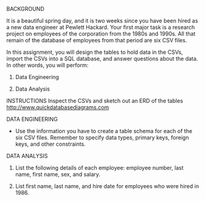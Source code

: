 BACKGROUND 

It is a beautiful spring day, and it is two weeks since you have been hired as a new data engineer at Pewlett Hackard. Your first major task is a research project on employees of the corporation from the 1980s and 1990s. All that remain of the database of employees from that period are six CSV files.

In this assignment, you will design the tables to hold data in the CSVs, import the CSVs into a SQL database, and answer questions about the data. In other words, you will perform:

1. Data Engineering

3. Data Analysis

INSTRUCTIONS
Inspect the CSVs and sketch out an ERD of the tables 
http://www.quickdatabasediagrams.com


DATA ENGINEERING
* Use the information you have to create a table schema for each of the six CSV files. Remember to specify data types, primary keys, foreign keys, and other constraints.

DATA ANALYSIS

1. List the following details of each employee: employee number, last name, first name, sex, and salary.

2. List first name, last name, and hire date for employees who were hired in 1986.




